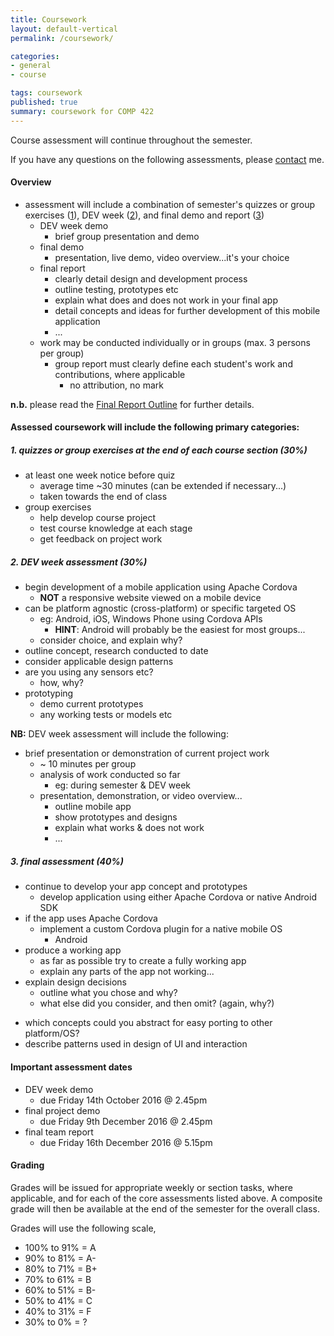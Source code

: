 ```yaml
---
title: Coursework
layout: default-vertical
permalink: /coursework/

categories:
- general
- course

tags: coursework
published: true
summary: coursework for COMP 422
---
```


Course assessment will continue throughout the semester.

If you have any questions on the following assessments, please [contact](/contact) me.

#### Overview

* assessment will include a combination of semester's quizzes or group exercises ([1](#assessment1)), DEV week ([2](#assessment2)), and final demo and report ([3](#assessment3))
  * DEV week demo
    * brief group presentation and demo
  * final demo
    * presentation, live demo, video overview...it's your choice
  * final report
    * clearly detail design and development process
    * outline testing, prototypes etc
    * explain what does and does not work in your final app
    * detail concepts and ideas for further development of this mobile application
    * ...
  * work may be conducted individually or in groups (max. 3 persons per group)
    * group report must clearly define each student's work and contributions, where applicable
      * no attribution, no mark

**n.b.** please read the [Final Report Outline](/assets/docs/2016/extras/Comp422-FinalReportOutline-2016.pdf) for further details.

#### Assessed coursework will include the following primary categories:

<a id="assessment1"></a>

##### 1. quizzes or group exercises at the end of each course section (30%)

* at least one week notice before quiz
  * average time ~30 minutes (can be extended if necessary...)
  * taken towards the end of class
* group exercises
  * help develop course project
  * test course knowledge at each stage
  * get feedback on project work

<a id="assessment2"></a>

##### 2. DEV week assessment (30%)

* begin development of a mobile application using Apache Cordova
  * **NOT** a responsive website viewed on a mobile device
* can be platform agnostic (cross-platform) or specific targeted OS
    * eg: Android, iOS, Windows Phone using Cordova APIs
      * **HINT**: Android will probably be the easiest for most groups...
    * consider choice, and explain why?
* outline concept, research conducted to date
* consider applicable design patterns
* are you using any sensors etc?
  * how, why?
* prototyping
  * demo current prototypes
  * any working tests or models etc

**NB:** DEV week assessment will include the following:

* brief presentation or demonstration of current project work
  * ~ 10 minutes per group
  * analysis of work conducted so far
    * eg: during semester & DEV week
  * presentation, demonstration, or video overview...
    * outline mobile app
    * show prototypes and designs
    * explain what works & does not work
    * ...

<a id="assessment3"></a>

##### 3. final assessment (40%)

* continue to develop your app concept and prototypes
  * develop application using either Apache Cordova or native Android SDK
* if the app uses Apache Cordova
  * implement a custom Cordova plugin for a native mobile OS
    * Android
* produce a working app
  * as far as possible try to create a fully working app
  * explain any parts of the app not working...
* explain design decisions
  * outline what you chose and why?
  * what else did you consider, and then omit? (again, why?)
<!--* which platform/s did you choose, and why?-->
* which concepts could you abstract for easy porting to other platform/OS?
* describe patterns used in design of UI and interaction

#### Important assessment dates

* DEV week demo
  * due Friday 14th October 2016 @ 2.45pm
* final project demo
  * due Friday 9th December 2016 @ 2.45pm
* final team report
  * due Friday 16th December 2016 @ 5.15pm

#### Grading

Grades will be issued for appropriate weekly or section tasks, where applicable, and for each of the core assessments listed above.
A composite grade will then be available at the end of the semester for the overall class.

Grades will use the following scale,

  * 100% to 91% = A
  * 90% to 81%  = A-
  * 80% to 71%  = B+
  * 70% to 61%  = B
  * 60% to 51%  = B-
  * 50% to 41%  = C
  * 40% to 31%  = F
  * 30% to 0%   = ?
